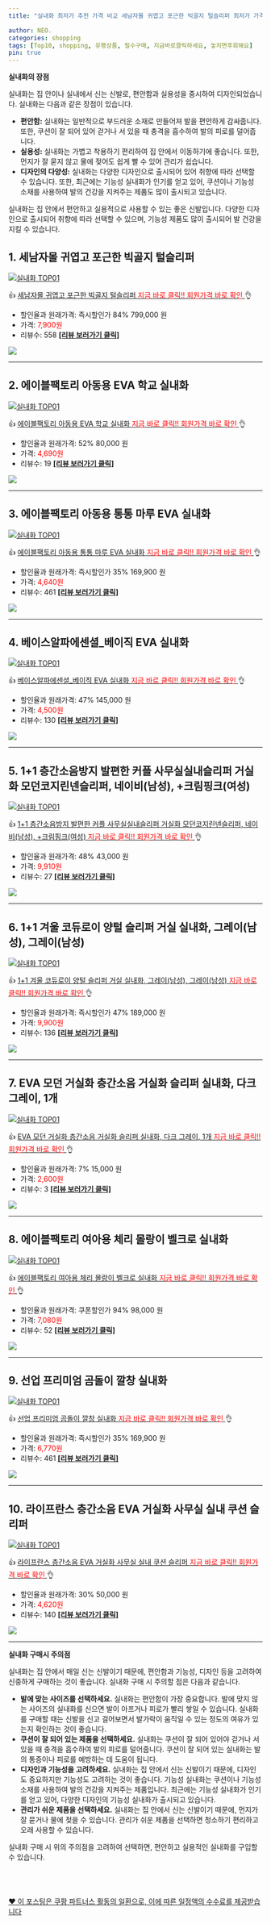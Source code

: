 ```yaml
---
title: "실내화 최저가 추천 가격 비교 세남자몰 귀엽고 포근한 빅골지 털슬리퍼 최저가 가격 비교 장점"

author: NEO.
categories: shopping
tags: [Top10, shopping, 유행상품, 필수구매, 지금바로클릭하세요, 놓치면후회해요]
pin: true
---
```

**실내화의 장점**

실내화는 집 안이나 실내에서 신는 신발로, 편안함과 실용성을 중시하여 디자인되었습니다. 실내화는 다음과 같은 장점이 있습니다.

* **편안함:** 실내화는 일반적으로 부드러운 소재로 만들어져 발을 편안하게 감싸줍니다. 또한, 쿠션이 잘 되어 있어 걷거나 서 있을 때 충격을 흡수하여 발의 피로를 덜어줍니다.
* **실용성:** 실내화는 가볍고 착용하기 편리하여 집 안에서 이동하기에 좋습니다. 또한, 먼지가 잘 묻지 않고 물에 젖어도 쉽게 빨 수 있어 관리가 쉽습니다.
* **디자인의 다양성:** 실내화는 다양한 디자인으로 출시되어 있어 취향에 따라 선택할 수 있습니다. 또한, 최근에는 기능성 실내화가 인기를 얻고 있어, 쿠션이나 기능성 소재를 사용하여 발의 건강을 지켜주는 제품도 많이 출시되고 있습니다.

실내화는 집 안에서 편안하고 실용적으로 사용할 수 있는 좋은 신발입니다. 다양한 디자인으로 출시되어 취향에 따라 선택할 수 있으며, 기능성 제품도 많이 출시되어 발 건강을 지킬 수 있습니다.

   

## 1. 세남자몰 귀엽고 포근한 빅골지 털슬리퍼

[![실내화 TOP01](https://thumbnail8.coupangcdn.com/thumbnails/remote/490x490ex/image/vendor_inventory/dd63/c75d71114e6dd6b6983004fb42242c8fe8788da3293617e4d3e3f58a37dc.jpg)](https://link.coupang.com/re/AFFSDP?lptag=AF3617701&subid=GithubCoopas&pageKey=7670059327&traceid=V0-153&itemId=20458232037&vendorItemId=87538155076)


👍 [세남자몰 귀엽고 포근한 빅골지 털슬리퍼 <font color=red> 지금 바로 클릭!! 회원가격 바로 확인 </font> ](https://link.coupang.com/re/AFFSDP?lptag=AF3617701&subid=GithubCoopas&pageKey=7670059327&traceid=V0-153&itemId=20458232037&vendorItemId=87538155076) 👌 


- 할인율과 원래가격: 즉시할인가 84%  799,000   원
- 가격: <span style='color:red'>7,900원</span>
- 리뷰수: 558  [**[리뷰 보러가기 클릭]**](https://link.coupang.com/re/AFFSDP?lptag=AF3617701&subid=GithubCoopas&pageKey=7670059327&traceid=V0-153&itemId=20458232037&vendorItemId=87538155076)

[![](/discount_price.png)](https://link.coupang.com/re/AFFSDP?lptag=AF3617701&subid=GithubCoopas&pageKey=7670059327&traceid=V0-153&itemId=20458232037&vendorItemId=87538155076)

---


   

## 2. 에이블팩토리 아동용 EVA 학교 실내화

[![실내화 TOP01](https://thumbnail9.coupangcdn.com/thumbnails/remote/490x490ex/image/retail/images/5481183068584802-2328a007-7a42-4bf2-861b-ee4cabddb803.jpg)](https://link.coupang.com/re/AFFSDP?lptag=AF3617701&subid=GithubCoopas&pageKey=6662090654&traceid=V0-153&itemId=15294955906&vendorItemId=82515357253)


👍 [에이블팩토리 아동용 EVA 학교 실내화 <font color=red> 지금 바로 클릭!! 회원가격 바로 확인 </font> ](https://link.coupang.com/re/AFFSDP?lptag=AF3617701&subid=GithubCoopas&pageKey=6662090654&traceid=V0-153&itemId=15294955906&vendorItemId=82515357253) 👌 


- 할인율과 원래가격: 52%  80,000   원
- 가격: <span style='color:red'>4,690원</span>
- 리뷰수: 19  [**[리뷰 보러가기 클릭]**](https://link.coupang.com/re/AFFSDP?lptag=AF3617701&subid=GithubCoopas&pageKey=6662090654&traceid=V0-153&itemId=15294955906&vendorItemId=82515357253)

[![](/discount_price.png)](https://link.coupang.com/re/AFFSDP?lptag=AF3617701&subid=GithubCoopas&pageKey=6662090654&traceid=V0-153&itemId=15294955906&vendorItemId=82515357253)

---


   

## 3. 에이블팩토리 아동용 통통 마루 EVA 실내화

[![실내화 TOP01](https://thumbnail7.coupangcdn.com/thumbnails/remote/490x490ex/image/retail/images/40001542449650-3ea2bbcb-3c1c-4e94-82eb-0d208c874643.jpg)](https://link.coupang.com/re/AFFSDP?lptag=AF3617701&subid=GithubCoopas&pageKey=6699923116&traceid=V0-153&itemId=15514871875&vendorItemId=82734152856)


👍 [에이블팩토리 아동용 통통 마루 EVA 실내화 <font color=red> 지금 바로 클릭!! 회원가격 바로 확인 </font> ](https://link.coupang.com/re/AFFSDP?lptag=AF3617701&subid=GithubCoopas&pageKey=6699923116&traceid=V0-153&itemId=15514871875&vendorItemId=82734152856) 👌 


- 할인율과 원래가격: 즉시할인가 35%  169,900   원
- 가격: <span style='color:red'>4,640원</span>
- 리뷰수: 461  [**[리뷰 보러가기 클릭]**](https://link.coupang.com/re/AFFSDP?lptag=AF3617701&subid=GithubCoopas&pageKey=6699923116&traceid=V0-153&itemId=15514871875&vendorItemId=82734152856)

[![](/discount_price.png)](https://link.coupang.com/re/AFFSDP?lptag=AF3617701&subid=GithubCoopas&pageKey=6699923116&traceid=V0-153&itemId=15514871875&vendorItemId=82734152856)

---


   

## 4. 베이스알파에센셜_베이직 EVA 실내화

[![실내화 TOP01](https://thumbnail9.coupangcdn.com/thumbnails/remote/490x490ex/image/retail/images/558433638726316-105be9ff-0bd3-44fd-ac89-dc77363d8249.jpg)](https://link.coupang.com/re/AFFSDP?lptag=AF3617701&subid=GithubCoopas&pageKey=6786633262&traceid=V0-153&itemId=15977369439&vendorItemId=83183357506)


👍 [베이스알파에센셜_베이직 EVA 실내화 <font color=red> 지금 바로 클릭!! 회원가격 바로 확인 </font> ](https://link.coupang.com/re/AFFSDP?lptag=AF3617701&subid=GithubCoopas&pageKey=6786633262&traceid=V0-153&itemId=15977369439&vendorItemId=83183357506) 👌 


- 할인율과 원래가격: 47%  145,000   원
- 가격: <span style='color:red'>4,500원</span>
- 리뷰수: 130  [**[리뷰 보러가기 클릭]**](https://link.coupang.com/re/AFFSDP?lptag=AF3617701&subid=GithubCoopas&pageKey=6786633262&traceid=V0-153&itemId=15977369439&vendorItemId=83183357506)

[![](/discount_price.png)](https://link.coupang.com/re/AFFSDP?lptag=AF3617701&subid=GithubCoopas&pageKey=6786633262&traceid=V0-153&itemId=15977369439&vendorItemId=83183357506)

---


   

## 5. 1+1 층간소음방지 발편한 커플 사무실실내슬리퍼 거실화 모던코지린넨슬리퍼, 네이비(남성), +크림핑크(여성)

[![실내화 TOP01](https://thumbnail7.coupangcdn.com/thumbnails/remote/490x490ex/image/vendor_inventory/d5e7/c14f675c882e9591ef060f2dae07796015fbea799feb8a728625542960dd.jpg)](https://link.coupang.com/re/AFFSDP?lptag=AF3617701&subid=GithubCoopas&pageKey=6137933338&traceid=V0-153&itemId=11750948938&vendorItemId=79024808997)


👍 [1+1 층간소음방지 발편한 커플 사무실실내슬리퍼 거실화 모던코지린넨슬리퍼, 네이비(남성), +크림핑크(여성) <font color=red> 지금 바로 클릭!! 회원가격 바로 확인 </font> ](https://link.coupang.com/re/AFFSDP?lptag=AF3617701&subid=GithubCoopas&pageKey=6137933338&traceid=V0-153&itemId=11750948938&vendorItemId=79024808997) 👌 


- 할인율과 원래가격: 48%  43,000   원
- 가격: <span style='color:red'>9,910원</span>
- 리뷰수: 27  [**[리뷰 보러가기 클릭]**](https://link.coupang.com/re/AFFSDP?lptag=AF3617701&subid=GithubCoopas&pageKey=6137933338&traceid=V0-153&itemId=11750948938&vendorItemId=79024808997)

[![](/discount_price.png)](https://link.coupang.com/re/AFFSDP?lptag=AF3617701&subid=GithubCoopas&pageKey=6137933338&traceid=V0-153&itemId=11750948938&vendorItemId=79024808997)

---


   

## 6. 1+1 겨울 코듀로이 양털 슬리퍼 거실 실내화, 그레이(남성), 그레이(남성)

[![실내화 TOP01](https://thumbnail9.coupangcdn.com/thumbnails/remote/490x490ex/image/vendor_inventory/937d/43d7e908262304f82358a9d8ef24f5bf16fb0761dbf71a03595f3e3a7204.jpg)](https://link.coupang.com/re/AFFSDP?lptag=AF3617701&subid=GithubCoopas&pageKey=6143788062&traceid=V0-153&itemId=11806720245&vendorItemId=79080263429)


👍 [1+1 겨울 코듀로이 양털 슬리퍼 거실 실내화, 그레이(남성), 그레이(남성) <font color=red> 지금 바로 클릭!! 회원가격 바로 확인 </font> ](https://link.coupang.com/re/AFFSDP?lptag=AF3617701&subid=GithubCoopas&pageKey=6143788062&traceid=V0-153&itemId=11806720245&vendorItemId=79080263429) 👌 


- 할인율과 원래가격: 즉시할인가 47%  189,000   원
- 가격: <span style='color:red'>9,900원</span>
- 리뷰수: 136  [**[리뷰 보러가기 클릭]**](https://link.coupang.com/re/AFFSDP?lptag=AF3617701&subid=GithubCoopas&pageKey=6143788062&traceid=V0-153&itemId=11806720245&vendorItemId=79080263429)

[![](/discount_price.png)](https://link.coupang.com/re/AFFSDP?lptag=AF3617701&subid=GithubCoopas&pageKey=6143788062&traceid=V0-153&itemId=11806720245&vendorItemId=79080263429)

---


   

## 7. EVA 모던 거실화 층간소음 거실화 슬리퍼 실내화, 다크 그레이, 1개

[![실내화 TOP01](https://thumbnail9.coupangcdn.com/thumbnails/remote/490x490ex/image/vendor_inventory/72cd/717fb926d41018d65801c335e12f1967e04ee0106ce9faa1cb8e737de6bc.png)](https://link.coupang.com/re/AFFSDP?lptag=AF3617701&subid=GithubCoopas&pageKey=6931046482&traceid=V0-153&itemId=16771027868&vendorItemId=80236926426)


👍 [EVA 모던 거실화 층간소음 거실화 슬리퍼 실내화, 다크 그레이, 1개 <font color=red> 지금 바로 클릭!! 회원가격 바로 확인 </font> ](https://link.coupang.com/re/AFFSDP?lptag=AF3617701&subid=GithubCoopas&pageKey=6931046482&traceid=V0-153&itemId=16771027868&vendorItemId=80236926426) 👌 


- 할인율과 원래가격: 7%  15,000   원
- 가격: <span style='color:red'>2,600원</span>
- 리뷰수: 3  [**[리뷰 보러가기 클릭]**](https://link.coupang.com/re/AFFSDP?lptag=AF3617701&subid=GithubCoopas&pageKey=6931046482&traceid=V0-153&itemId=16771027868&vendorItemId=80236926426)

[![](/discount_price.png)](https://link.coupang.com/re/AFFSDP?lptag=AF3617701&subid=GithubCoopas&pageKey=6931046482&traceid=V0-153&itemId=16771027868&vendorItemId=80236926426)

---


   

## 8. 에이블팩토리 여아용 체리 몰랑이 벨크로 실내화

[![실내화 TOP01](https://thumbnail7.coupangcdn.com/thumbnails/remote/490x490ex/image/retail/images/895765502554046-ec1e9702-904e-4e41-9f29-52f0d5fde8c0.jpg)](https://link.coupang.com/re/AFFSDP?lptag=AF3617701&subid=GithubCoopas&pageKey=7115582030&traceid=V0-153&itemId=17801709637&vendorItemId=84965776522)


👍 [에이블팩토리 여아용 체리 몰랑이 벨크로 실내화 <font color=red> 지금 바로 클릭!! 회원가격 바로 확인 </font> ](https://link.coupang.com/re/AFFSDP?lptag=AF3617701&subid=GithubCoopas&pageKey=7115582030&traceid=V0-153&itemId=17801709637&vendorItemId=84965776522) 👌 


- 할인율과 원래가격: 쿠폰할인가 94%  98,000   원
- 가격: <span style='color:red'>7,080원</span>
- 리뷰수: 52  [**[리뷰 보러가기 클릭]**](https://link.coupang.com/re/AFFSDP?lptag=AF3617701&subid=GithubCoopas&pageKey=7115582030&traceid=V0-153&itemId=17801709637&vendorItemId=84965776522)

[![](/discount_price.png)](https://link.coupang.com/re/AFFSDP?lptag=AF3617701&subid=GithubCoopas&pageKey=7115582030&traceid=V0-153&itemId=17801709637&vendorItemId=84965776522)

---


   

## 9. 선업 프리미엄 곰돌이 깔창 실내화

[![실내화 TOP01](https://thumbnail6.coupangcdn.com/thumbnails/remote/490x490ex/image/vendor_inventory/65c4/24728d89d53c507fb8f4cd6c8bbb3fa7b8a2430afc4fa93527043252ad1c.jpg)](https://link.coupang.com/re/AFFSDP?lptag=AF3617701&subid=GithubCoopas&pageKey=7560897915&traceid=V0-153&itemId=19919214785&vendorItemId=87018957311)


👍 [선업 프리미엄 곰돌이 깔창 실내화 <font color=red> 지금 바로 클릭!! 회원가격 바로 확인 </font> ](https://link.coupang.com/re/AFFSDP?lptag=AF3617701&subid=GithubCoopas&pageKey=7560897915&traceid=V0-153&itemId=19919214785&vendorItemId=87018957311) 👌 


- 할인율과 원래가격: 즉시할인가 35%  169,900   원
- 가격: <span style='color:red'>6,770원</span>
- 리뷰수: 461  [**[리뷰 보러가기 클릭]**](https://link.coupang.com/re/AFFSDP?lptag=AF3617701&subid=GithubCoopas&pageKey=7560897915&traceid=V0-153&itemId=19919214785&vendorItemId=87018957311)

[![](/discount_price.png)](https://link.coupang.com/re/AFFSDP?lptag=AF3617701&subid=GithubCoopas&pageKey=7560897915&traceid=V0-153&itemId=19919214785&vendorItemId=87018957311)

---


   

## 10. 라이프란스 층간소음 EVA 거실화 사무실 실내 쿠션 슬리퍼

[![실내화 TOP01](https://thumbnail6.coupangcdn.com/thumbnails/remote/490x490ex/image/retail/images/492849998718527-53f05793-5ec4-4595-ab69-5723cd650239.jpg)](https://link.coupang.com/re/AFFSDP?lptag=AF3617701&subid=GithubCoopas&pageKey=7462638099&traceid=V0-153&itemId=12672411123&vendorItemId=84748162951)


👍 [라이프란스 층간소음 EVA 거실화 사무실 실내 쿠션 슬리퍼 <font color=red> 지금 바로 클릭!! 회원가격 바로 확인 </font> ](https://link.coupang.com/re/AFFSDP?lptag=AF3617701&subid=GithubCoopas&pageKey=7462638099&traceid=V0-153&itemId=12672411123&vendorItemId=84748162951) 👌 


- 할인율과 원래가격: 30%  50,000   원
- 가격: <span style='color:red'>4,620원</span>
- 리뷰수: 140  [**[리뷰 보러가기 클릭]**](https://link.coupang.com/re/AFFSDP?lptag=AF3617701&subid=GithubCoopas&pageKey=7462638099&traceid=V0-153&itemId=12672411123&vendorItemId=84748162951)

[![](/discount_price.png)](https://link.coupang.com/re/AFFSDP?lptag=AF3617701&subid=GithubCoopas&pageKey=7462638099&traceid=V0-153&itemId=12672411123&vendorItemId=84748162951)

---
**실내화 구매시 주의점**

실내화는 집 안에서 매일 신는 신발이기 때문에, 편안함과 기능성, 디자인 등을 고려하여 신중하게 구매하는 것이 좋습니다. 실내화 구매 시 주의할 점은 다음과 같습니다.

* **발에 맞는 사이즈를 선택하세요.** 실내화는 편안함이 가장 중요합니다. 발에 맞지 않는 사이즈의 실내화를 신으면 발이 아프거나 피로가 빨리 쌓일 수 있습니다. 실내화를 구매할 때는 신발을 신고 걸어보면서 발가락이 움직일 수 있는 정도의 여유가 있는지 확인하는 것이 좋습니다.
* **쿠션이 잘 되어 있는 제품을 선택하세요.** 실내화는 쿠션이 잘 되어 있어야 걷거나 서 있을 때 충격을 흡수하여 발의 피로를 덜어줍니다. 쿠션이 잘 되어 있는 실내화는 발의 통증이나 피로를 예방하는 데 도움이 됩니다.
* **디자인과 기능성을 고려하세요.** 실내화는 집 안에서 신는 신발이기 때문에, 디자인도 중요하지만 기능성도 고려하는 것이 좋습니다. 기능성 실내화는 쿠션이나 기능성 소재를 사용하여 발의 건강을 지켜주는 제품입니다. 최근에는 기능성 실내화가 인기를 얻고 있어, 다양한 디자인의 기능성 실내화가 출시되고 있습니다.
* **관리가 쉬운 제품을 선택하세요.** 실내화는 집 안에서 신는 신발이기 때문에, 먼지가 잘 묻거나 물에 젖을 수 있습니다. 관리가 쉬운 제품을 선택하면 청소하기 편리하고 오래 사용할 수 있습니다.

실내화 구매 시 위의 주의점을 고려하여 선택하면, 편안하고 실용적인 실내화를 구입할 수 있습니다.<br><br><br><br><br> [ ❤  이 포스팅은 쿠팡 파트너스 활동의 일환으로, 이에 따른 일정액의 수수료를 제공받습니다](https://link.coupang.com/a/bcEFyh)